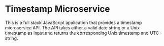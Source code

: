 # Timestamp Microservice

This is a full stack JavaScript application that provides a timestamp microservice API. The API takes either a valid date string or a Unix timestamp as input and returns the corresponding Unix timestamp and UTC string.
